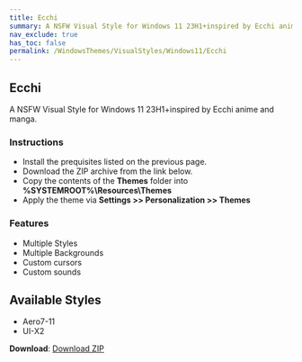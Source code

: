 ```yaml
---
title: Ecchi
summary: A NSFW Visual Style for Windows 11 23H1+inspired by Ecchi anime and manga.
nav_exclude: true
has_toc: false
permalink: /WindowsThemes/VisualStyles/Windows11/Ecchi
---
```


## Ecchi
A NSFW Visual Style for Windows 11 23H1+inspired by Ecchi anime and manga.

<!-- <img align="center" src="" alt="Preview" width="80%" /> -->

### Instructions

- Install the prequisites listed on the previous page.
- Download the ZIP archive from the link below.
- Copy the contents of the **Themes** folder into **%SYSTEMROOT%\Resources\Themes**
- Apply the theme via **Settings >> Personalization >> Themes**

### Features

- Multiple Styles
- Multiple Backgrounds
- Custom cursors
- Custom sounds

## Available Styles

- Aero7-11
- UI-X2

**Download**: [Download ZIP](https://gitlab.com/the-back-room/visual-styles/windows-11/nsfw/ecchi/-/archive/main/ecchi-main.zip)